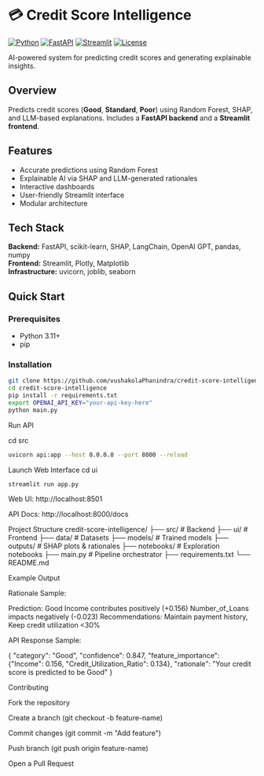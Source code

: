 # 💳 Credit Score Intelligence

[![Python](https://img.shields.io/badge/Python-3.11+-blue.svg)](https://python.org)
[![FastAPI](https://img.shields.io/badge/FastAPI-0.120.0-green.svg)](https://fastapi.tiangolo.com)
[![Streamlit](https://img.shields.io/badge/Streamlit-1.50.0-red.svg)](https://streamlit.io)
[![License](https://img.shields.io/badge/License-MIT-yellow.svg)](LICENSE)

AI-powered system for predicting credit scores and generating explainable insights.

## Overview

Predicts credit scores (**Good**, **Standard**, **Poor**) using Random Forest, SHAP, and LLM-based explanations. Includes a **FastAPI backend** and a **Streamlit frontend**.

## Features

- Accurate predictions using Random Forest  
- Explainable AI via SHAP and LLM-generated rationales  
- Interactive dashboards  
- User-friendly Streamlit interface  
- Modular architecture  

## Tech Stack

**Backend:** FastAPI, scikit-learn, SHAP, LangChain, OpenAI GPT, pandas, numpy  
**Frontend:** Streamlit, Plotly, Matplotlib  
**Infrastructure:** uvicorn, joblib, seaborn  

## Quick Start

### Prerequisites
- Python 3.11+  
- pip  

### Installation

```bash
git clone https://github.com/vushakolaPhanindra/credit-score-intelligence.git
cd credit-score-intelligence
pip install -r requirements.txt
export OPENAI_API_KEY="your-api-key-here"
python main.py
```
Run API

cd src
```bash
uvicorn api:app --host 0.0.0.0 --port 8000 --reload
```
Launch Web Interface
cd ui
```bash
streamlit run app.py
```

Web UI: http://localhost:8501

API Docs: http://localhost:8000/docs

Project Structure
credit-score-intelligence/
├── src/           # Backend
├── ui/            # Frontend
├── data/          # Datasets
├── models/        # Trained models
├── outputs/       # SHAP plots & rationales
├── notebooks/     # Exploration notebooks
├── main.py        # Pipeline orchestrator
├── requirements.txt
└── README.md

Example Output

Rationale Sample:

Prediction: Good
Income contributes positively (+0.156)
Number_of_Loans impacts negatively (-0.023)
Recommendations: Maintain payment history, Keep credit utilization <30%


API Response Sample:

{
  "category": "Good",
  "confidence": 0.847,
  "feature_importance": {"Income": 0.156, "Credit_Utilization_Ratio": 0.134},
  "rationale": "Your credit score is predicted to be Good"
}

Contributing

Fork the repository

Create a branch (git checkout -b feature-name)

Commit changes (git commit -m "Add feature")

Push branch (git push origin feature-name)

Open a Pull Request
